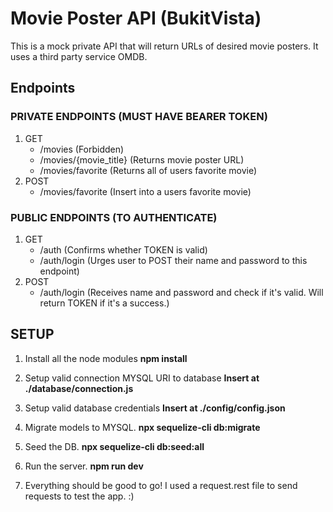 # Movie Poster API (BukitVista)

This is a mock private API that will return URLs of desired movie posters. It uses a third party service OMDB.

## Endpoints
### PRIVATE ENDPOINTS (MUST HAVE BEARER TOKEN)
1. GET
    - /movies (Forbidden) 
    - /movies/{movie_title} (Returns movie poster URL)
    - /movies/favorite (Returns all of users favorite movie)
2. POST
    - /movies/favorite (Insert into a users favorite movie)

### PUBLIC ENDPOINTS (TO AUTHENTICATE)
1. GET
    - /auth (Confirms whether TOKEN is valid)
    - /auth/login (Urges user to POST their name and password to this endpoint)
2. POST
    - /auth/login (Receives name and password and check if it's valid. Will return TOKEN if it's a success.)

## SETUP
1. Install all the node modules 
**npm install**

2. Setup valid connection MYSQL URI to database 
**Insert at ./database/connection.js**
3. Setup valid database credentials 
**Insert at ./config/config.json**

4. Migrate models to MYSQL. 
**npx sequelize-cli db:migrate**
5. Seed the DB.
**npx sequelize-cli db:seed:all**

6. Run the server.
**npm run dev**

7. Everything should be good to go! I used a request.rest file to send requests to test the app. :)
